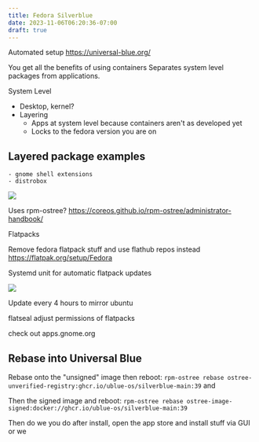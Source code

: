 ```yaml
---
title: Fedora Silverblue
date: 2023-11-06T06:20:36-07:00
draft: true
---
```

Automated setup https://universal-blue.org/

You get all the benefits of using containers
Separates system level packages from applications.

System Level
- Desktop, kernel?
- Layering
	- Apps at system level because containers aren't as developed yet
	- Locks to the fedora version you are on

## Layered package examples
	- gnome shell extensions
	- distrobox

![](tech/tools/Obsidian/Archive/Attachments/Pasted%20image%2020230718045403.png)

Uses rpm-ostree? https://coreos.github.io/rpm-ostree/administrator-handbook/

Flatpacks

Remove fedora flatpack stuff and use flathub repos instead https://flatpak.org/setup/Fedora

Systemd unit for automatic flatpack updates

![](tech/tools/Obsidian/Archive/Attachments/Pasted%20image%2020230718045927.png)

Update every 4 hours to mirror ubuntu

flatseal
adjust permissions of flatpacks

check out apps.gnome.org

## Rebase into Universal Blue

Rebase onto the "unsigned" image then reboot:
`rpm-ostree rebase ostree-unverified-registry:ghcr.io/ublue-os/silverblue-main:39` and 

Then the signed image and reboot:
`rpm-ostree rebase ostree-image-signed:docker://ghcr.io/ublue-os/silverblue-main:39`
    
Then do we you do after install, open the app store and install stuff via GUI or we 

